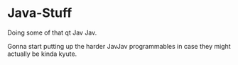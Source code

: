 Java-Stuff
==========

Doing some of that qt Jav Jav. 


Gonna start putting up the harder JavJav programmables in case they might actually be kinda kyute. 
